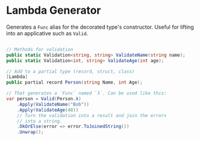 # Lambda Generator

Generates a `Func` alias for the decorated type's constructor. Useful for lifting into an applicative such as `Valid`.

```csharp

// Methods for validation
public static Validation<string, string> ValidateName(string name);
public static Validation<int, string> ValidateAge(int age);

// Add to a partial type (record, struct, class)
[Lambda]
public partial record Person(string Name, int Age);

// That generates a `Func` named `λ`. Can be used like this:
var person = Valid(Person.λ)
    .Apply(ValidateName("Bob"))
    .Apply(ValidateAge(48))
    // Turn the validation into a result and join the errors
    // into a string.
    .OkOrElse(error => error.ToJoinedString())
    .Unwrap();
```